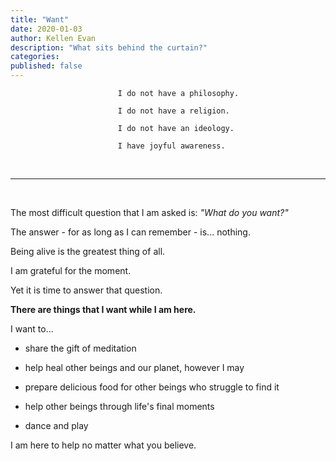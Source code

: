 ```yaml
---
title: "Want"
date: 2020-01-03
author: Kellen Evan
description: "What sits behind the curtain?"
categories:
published: false
---
```


```text
                        I do not have a philosophy.

                        I do not have a religion.

                        I do not have an ideology.

                        I have joyful awareness.
```

</br>

---

</br>

The most difficult question that I am asked is: _"What do you want?"_

The answer - for as long as I can remember - is... nothing.

Being alive is the greatest thing of all.

I am grateful for the moment.

Yet it is time to answer that question.

**There are things that I want while I am here.**

I want to...

* share the gift of meditation

* help heal other beings and our planet, however I may

* prepare delicious food for other beings who struggle to find it

* help other beings through life's final moments

* dance and play

I am here to help no matter what you believe.
